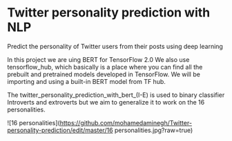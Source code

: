 # Twitter personality prediction with NLP

Predict the personality of Twitter users from their posts using deep learning

In this project we are uing BERT for TensorFlow 2.0
We also use tensorflow_hub, which basically is a place where you can find all the prebuilt and pretrained models developed in TensorFlow. We will be importing and using a built-in BERT model from TF hub.

The twitter_personality_prediction_with_bert_(I-E) is used to binary classifier Introverts and extroverts but we aim to generalize it to work on the 16 personalities.

![16 personalities](https://github.com/mohamedaminegh/Twitter-personality-prediction/edit/master/16 personalities.jpg?raw=true)
